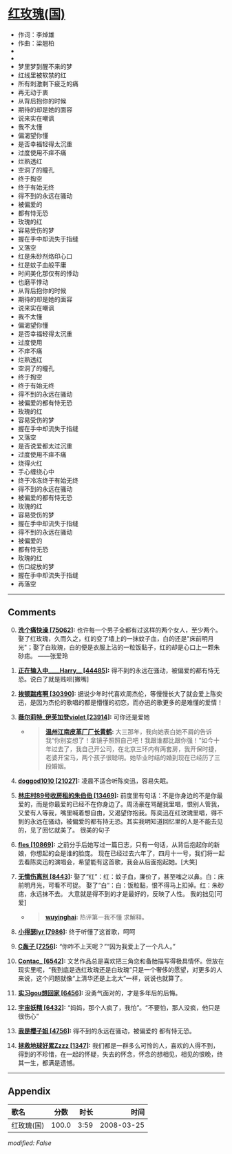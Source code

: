 # [红玫瑰(国)](https://music.163.com/song?id=65126)

* 作词：李焯雄
* 作曲：梁翘柏
*
*
* 梦里梦到醒不来的梦
* 红线里被软禁的红
* 所有刺激剩下疲乏的痛
* 再无动于衷
* 从背后抱你的时候
* 期待的却是她的面容
* 说来实在嘲讽
* 我不太懂
* 偏渴望你懂
* 是否幸福轻得太沉重
* 过度使用不痒不痛
* 烂熟透红
* 空洞了的瞳孔
* 终于掏空
* 终于有始无终
* 得不到的永远在骚动
* 被偏爱的
* 都有恃无恐
* 玫瑰的红
* 容易受伤的梦
* 握在手中却流失于指缝
* 又落空
* 红是朱砂剂烙印心口
* 红是蚊子血般平庸
* 时间美化那仅有的悸动
* 也磨平悸动
* 从背后抱你的时候
* 期待的却是她的面容
* 说来实在嘲讽
* 我不太懂
* 偏渴望你懂
* 是否幸福轻得太沉重
* 过度使用
* 不痒不痛
* 烂熟透红
* 空洞了的瞳孔
* 终于掏空
* 终于有始无终
* 得不到的永远在骚动
* 被偏爱的都有恃无恐
* 玫瑰的红
* 容易受伤的梦
* 握在手中却流失于指缝
* 又落空
* 是否说爱都太过沉重
* 过度使用不痒不痛
* 烧得火红
* 手心缠绕心中
* 终于冷冻终于有始无终
* 得不到的永远在骚动
* 被偏爱的都有恃无恐
* 玫瑰的红
* 容易受伤的梦
* 握在手中却流失于指缝
* 得不到的永远在骚动
* 被偏爱的
* 都有恃无恐
* 玫瑰的红
* 伤口绽放的梦
* 握在手中却流失于指缝
* 再落空


---

## Comments
0. **[洗个痛快澡 \[75062\]](https://music.163.com/#/user/home?id=15384632):** 也许每一个男子全都有过这样的两个女人，至少两个。娶了红玫瑰，久而久之，红的变了墙上的一抹蚊子血，白的还是"床前明月光"；娶了白玫瑰，白的便是衣服上沾的一粒饭黏子，红的却是心口上一颗朱砂痣。 ——张爱玲

1. **[正在输入中____Harry__ \[44485\]](https://music.163.com/#/user/home?id=1937569):** 得不到的永远在骚动，被偏爱的都有恃无恐。说白了就是贱呗[撇嘴]

2. **[挨顿踹疼啊 \[30390\]](https://music.163.com/#/user/home?id=34897198):** 据说少年时代喜欢周杰伦，等慢慢长大了就会爱上陈奕迅，是因为杰伦的歌唱的都是懵懂的初恋，而亦迅的歌更多的是难懂的爱情！

3. **[薇尔莉特_伊芙加登violet \[23914\]](https://music.163.com/#/user/home?id=65601149):** 可你还是爱她
	* > **[温州江南皮革厂厂长黄鹤](https://music.163.com/#/user/home?id=62247369):** 大三那年，我向她表白她不屑的告诉我“你别妄想了！拿镜子照照自己吧！我跟谁都比跟你强！”如今十年过去了，我自己开公司，在北京三环内有两套房，我开保时捷，老婆开宝马，两个孩子很聪明。她毕业时结的婚到现在已经历了三段婚姻。

4. **[doggod1010 \[21027\]](https://music.163.com/#/user/home?id=33053058):** 凌晨不适合听陈奕迅，容易失眠。

5. **[林庄村89号收房租的朱伯伯 \[13469\]](https://music.163.com/#/user/home?id=29595375):** 前度里有句话：不是你身边的不是你最爱的，而是你最爱的已经不在你身边了。周汤豪在骂醒我里唱，恨别人管我，又爱有人等我，嘴里喊着想自由，又渴望你抱我。陈奕迅在红玫瑰里唱，得不到的永远在骚动，被偏爱的都有持无恐。其实我明知道回忆里的人是不能去见的，见了回忆就美了。      很美的句子

6. **[fles \[10869\]](https://music.163.com/#/user/home?id=10018429):** 之前分手后她写过一篇日志，只有一句话，从背后抱起你的新娘，你想起的会是谁的脸庞。 现在已经过去六年了，四月十一号，我们将一起去看陈奕迅的演唱会，希望能有这首歌，我会从后面抱起她。[大笑]

7. **[无情伤离别 \[8443\]](https://music.163.com/#/user/home?id=59621203):** 娶了“红”：红：蚊子血，廉价了，甚至嗤之以鼻。白：床前明月光，可看不可捉。 娶了“白“：白：饭粒黏，恨不得马上扣掉。红：朱砂痣，永远抹不去。 大意就是得不到的才是最好的，反映了人性。 我的拙见[可爱] 
	* > **[wuyinghai](https://music.163.com/#/user/home?id=75064029):** 热评第一我不懂 求解释。

8. **[小得瑟lyr \[7986\]](https://music.163.com/#/user/home?id=33939899):** 终于听懂了这首歌，呵呵

9. **[C轰子 \[7256\]](https://music.163.com/#/user/home?id=135222321):** “你咋不上天呢？”“因为我爱上了一个凡人。”

10. **[Contac_ \[6542\]](https://music.163.com/#/user/home?id=92200943):** 文艺作品总是喜欢把三角恋和备胎描写得极具情怀。但放在现实里呢，“我到底是选红玫瑰还是白玫瑰”只是一个奢侈的愿望，对更多的人来说，这个问题就像“上清华还是上北大”一样，说说也就算了。

11. **[实习gou想回家 \[6456\]](https://music.163.com/#/user/home?id=32080015):** 没勇气面对的，才是多年后的后悔。

12. **[宇宙妖精 \[6432\]](https://music.163.com/#/user/home?id=78512714):** “妈妈，那个人疯了，我怕”。“不要怕，那人没疯，他只是很伤心”

13. **[我是樱子姐 \[4756\]](https://music.163.com/#/user/home?id=39289704):** 得不到的永远在骚动，被偏爱的 都有恃无恐。

14. **[拯救地球好累Zzzz \[1347\]](https://music.163.com/#/user/home?id=488253):** 我们都是一群多么可怜的人，喜欢的人得不到，得到的不珍惜，在一起的怀疑，失去的怀念，怀念的想相见，相见的恨晚，终其一生，都满是遗憾。



---

## Appendix

|歌名|分数|时长|时间|
|:---|:---:|---:|---:|
|红玫瑰(国)|100.0|3:59|2008-03-25

*modified: False*
